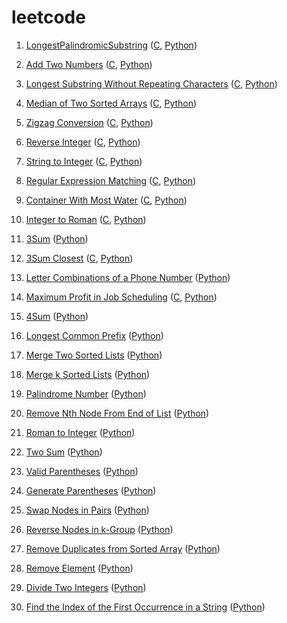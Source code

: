 # leetcode

1. [LongestPalindromicSubstring](https://leetcode.com/problems/longest-palindromic-substring/) ([C](https://github.com/shadowquark/leetcode/blob/master/LongestPalindromicSubstring.c), [Python](https://github.com/shadowquark/leetcode/blob/master/LongestPalindromicSubstring.py))

2. [Add Two Numbers](https://leetcode.com/problems/add-two-numbers/) ([C](https://github.com/shadowquark/leetcode/blob/master/AddTwoNumbers.c), [Python](https://github.com/shadowquark/leetcode/blob/master/AddTwoNumbers.py))

3. [Longest Substring Without Repeating Characters](https://leetcode.com/problems/longest-substring-without-repeating-characters/) ([C](https://github.com/shadowquark/leetcode/blob/master/LongestSubstringWithoutRepeatingCharacters.c), [Python](https://github.com/shadowquark/leetcode/blob/master/LongestSubstringWithoutRepeatingCharacters.py))

4. [Median of Two Sorted Arrays](https://leetcode.com/problems/median-of-two-sorted-arrays/) ([C](https://github.com/shadowquark/leetcode/blob/master/MedianofTwoSortedArrays.c), [Python](https://github.com/shadowquark/leetcode/blob/master/MedianofTwoSortedArrays.py))

5. [Zigzag Conversion](https://leetcode.com/problems/zigzag-conversion/) ([C](https://github.com/shadowquark/leetcode/blob/master/ZigzagConversionFast.c), [Python](https://github.com/shadowquark/leetcode/blob/master/ZigzagConversion.py))

6. [Reverse Integer](https://leetcode.com/problems/reverse-integer/) ([C](https://github.com/shadowquark/leetcode/blob/master/ReverseInteger.c), [Python](https://github.com/shadowquark/leetcode/blob/master/ReverseInteger.py))

7. [String to Integer](https://leetcode.com/problems/string-to-integer-atoi/) ([C](https://github.com/shadowquark/leetcode/blob/master/StringtoInteger.c), [Python](https://github.com/shadowquark/leetcode/blob/master/StringtoInteger.py))

8. [Regular Expression Matching](https://leetcode.com/problems/regular-expression-matching) ([C](https://github.com/shadowquark/leetcode/blob/master/RegularExpressionMatching.c), [Python](https://github.com/shadowquark/leetcode/blob/master/RegularExpressionMatching.py))

9. [Container With Most Water](https://leetcode.com/problems/container-with-most-water/) ([C](https://github.com/shadowquark/leetcode/blob/master/ContainerWithMostWater.c), [Python](https://github.com/shadowquark/leetcode/blob/master/ContainerWithMostWater.py))

10. [Integer to Roman](https://leetcode.com/problems/integer-to-roman/) ([C](https://github.com/shadowquark/leetcode/blob/master/IntegertoRoman.c), [Python](https://github.com/shadowquark/leetcode/blob/master/IntegertoRoman.py))

11. [3Sum](https://leetcode.com/problems/3sum/) ([Python](https://github.com/shadowquark/leetcode/blob/master/3Sum.py))

12. [3Sum Closest](https://leetcode.com/problems/3sum-closest) ([C](https://github.com/shadowquark/leetcode/blob/master/3SumClosest.c), [Python](https://github.com/shadowquark/leetcode/blob/master/3SumClosest.py))

13. [Letter Combinations of a Phone Number](https://leetcode.com/problems/letter-combinations-of-a-phone-number/) ([Python](https://github.com/shadowquark/leetcode/blob/master/LetterCombinationsofaPhoneNumber.py))

14. [Maximum Profit in Job Scheduling](https://leetcode.com/problems/maximum-profit-in-job-scheduling) ([C](https://github.com/shadowquark/leetcode/blob/master/MaximumProfitinJobScheduling.c), [Python](https://github.com/shadowquark/leetcode/blob/master/MaximumProfitinJobScheduling.py))

15. [4Sum](https://leetcode.com/problems/4sum/) ([Python](https://github.com/shadowquark/leetcode/blob/master/4Sum.py))

16. [Longest Common Prefix](https://leetcode.com/problems/longest-common-prefix) ([Python](https://github.com/shadowquark/leetcode/blob/master/LongestCommonPrefix.py))

17. [Merge Two Sorted Lists](https://leetcode.com/problems/merge-two-sorted-lists) ([Python](https://github.com/shadowquark/leetcode/blob/master/MergeTwoSortedLists.py))

18. [Merge k Sorted Lists](https://leetcode.com/problems/merge-k-sorted-lists) ([Python](https://github.com/shadowquark/leetcode/blob/master/MergekSortedLists.py))

19. [Palindrome Number](https://leetcode.com/problems/palindrome-number) ([Python](https://github.com/shadowquark/leetcode/blob/master/PalindromeNumber.py))

20. [Remove Nth Node From End of List](https://leetcode.com/problems/remove-nth-node-from-end-of-list/) ([Python](https://github.com/shadowquark/leetcode/blob/master/RemoveNthNodeFromEndofList.py))

21. [Roman to Integer](https://leetcode.com/problems/roman-to-integer) ([Python](https://github.com/shadowquark/leetcode/blob/master/RomantoInteger.py))

22. [Two Sum](https://leetcode.com/problems/two-sum) ([Python](https://github.com/shadowquark/leetcode/blob/master/TwoSum.py))

23. [Valid Parentheses](https://leetcode.com/problems/valid-parentheses) ([Python](https://github.com/shadowquark/leetcode/blob/master/ValidParentheses.py))

24. [Generate Parentheses](https://leetcode.com/problems/generate-parentheses/) ([Python](https://github.com/shadowquark/leetcode/blob/master/GenerateParentheses.py))

25. [Swap Nodes in Pairs](https://leetcode.com/problems/swap-nodes-in-pairs) ([Python](https://github.com/shadowquark/leetcode/blob/master/SwapNodesinPairs.py))

26. [Reverse Nodes in k-Group](https://leetcode.com/problems/reverse-nodes-in-k-group) ([Python](https://github.com/shadowquark/leetcode/blob/master/ReverseNodesinkGroup.py))

27. [Remove Duplicates from Sorted Array](https://leetcode.com/problems/remove-duplicates-from-sorted-array) ([Python](https://github.com/shadowquark/leetcode/blob/master/RemoveDuplicatesfromSortedArray.py))

28. [Remove Element](https://leetcode.com/problems/remove-element) ([Python](https://github.com/shadowquark/leetcode/blob/master/RemoveElement.py))

29. [Divide Two Integers](https://leetcode.com/problems/divide-two-integers) ([Python](https://github.com/shadowquark/leetcode/blob/master/DivideTwoIntegers.py))

30. [Find the Index of the First Occurrence in a String](https://leetcode.com/problems/find-the-index-of-the-first-occurrence-in-a-string/) ([Python](https://github.com/shadowquark/leetcode/blob/master/FindtheIndexoftheFirstOccurrenceinaString.py))

